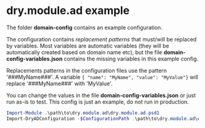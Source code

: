 # dry.module.ad example
The folder **domain-config** contains an example configuration.

The configuration contains *replacement patterns* that must/will be replaced by variables. Most variables are automatic variables (they will be automatically created based on domain name etc), but the file **domain-config-variables.json** contains the missing variables in this example config. 

Replacements patterns in the configuration files use the pattern '###MyName###'. A variable `{ "name": "MyName", "value": "MyValue"}` will replace '###MyName###' with 'MyValue'. 


You can change the values in the file **domain-config-variables.json** or just run as-is to test. This config is just an example, do not run in production. 
```powershell
Import-Module .\path\to\dry.module.ad\dry.module.ad.psd1
Import-DryADConfiguration -$ConfigurationPath .\path\to\dry.module.ad\example\domain-config -VariablesPath .\path\to\dry.module.ad\example\domain-config-variables.json

```